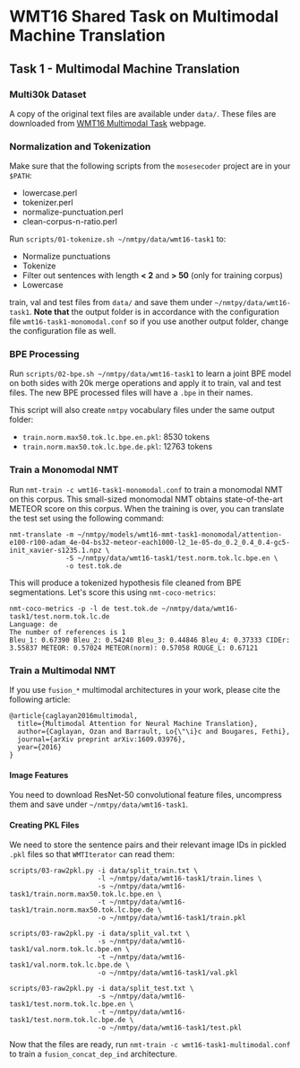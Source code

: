 # WMT16 Shared Task on Multimodal Machine Translation
## Task 1 - Multimodal Machine Translation

### Multi30k Dataset

A copy of the original text files are available under `data/`. These files are downloaded
from [WMT16 Multimodal Task](http://www.statmt.org/wmt16/multimodal-task.html) webpage.

### Normalization and Tokenization

Make sure that the following scripts from the `mosesecoder` project are in your `$PATH`:
  - lowercase.perl
  - tokenizer.perl
  - normalize-punctuation.perl
  - clean-corpus-n-ratio.perl

Run `scripts/01-tokenize.sh ~/nmtpy/data/wmt16-task1` to:

  - Normalize punctuations
  - Tokenize
  - Filter out sentences with length **&lt; 2** and **&gt; 50** (only for training corpus)
  - Lowercase

train, val and test files from `data/` and save them under `~/nmtpy/data/wmt16-task1`.
**Note that** the output folder is in accordance with the configuration file
`wmt16-task1-monomodal.conf` so if you use another output folder, change the configuration
file as well.

### BPE Processing

Run `scripts/02-bpe.sh ~/nmtpy/data/wmt16-task1` to learn a joint BPE model on both
sides with 20k merge operations and apply it to train, val and test files. The new BPE
processed files will have a `.bpe` in their names.

This script will also create `nmtpy` vocabulary files under the same output folder:
  - `train.norm.max50.tok.lc.bpe.en.pkl`: 8530 tokens 
  - `train.norm.max50.tok.lc.bpe.de.pkl`: 12763 tokens

### Train a Monomodal NMT

Run `nmt-train -c wmt16-task1-monomodal.conf` to train a monomodal NMT on this
corpus. This small-sized monomodal NMT obtains state-of-the-art METEOR score on this corpus.
When the training is over, you can translate the test set using the following command:

```
nmt-translate -m ~/nmtpy/models/wmt16-mmt-task1-monomodal/attention-e100-r100-adam_4e-04-bs32-meteor-each1000-l2_1e-05-do_0.2_0.4_0.4-gc5-init_xavier-s1235.1.npz \
              -S ~/nmtpy/data/wmt16-task1/test.norm.tok.lc.bpe.en \
              -o test.tok.de
```

This will produce a tokenized hypothesis file cleaned from BPE segmentations. Let's score this using `nmt-coco-metrics`:

```
nmt-coco-metrics -p -l de test.tok.de ~/nmtpy/data/wmt16-task1/test.norm.tok.lc.de
Language: de
The number of references is 1
Bleu_1: 0.67390 Bleu_2: 0.54240 Bleu_3: 0.44846 Bleu_4: 0.37333 CIDEr: 3.55837 METEOR: 0.57024 METEOR(norm): 0.57058 ROUGE_L: 0.67121
```

### Train a Multimodal NMT

If you use `fusion_*` multimodal architectures in your work, please cite the following
article:

```
@article{caglayan2016multimodal,
  title={Multimodal Attention for Neural Machine Translation},
  author={Caglayan, Ozan and Barrault, Lo{\"\i}c and Bougares, Fethi},
  journal={arXiv preprint arXiv:1609.03976},
  year={2016}
}
```

#### Image Features

You need to download ResNet-50 convolutional feature files, uncompress them and save
under `~/nmtpy/data/wmt16-task1`.

#### Creating PKL Files
We need to store the sentence pairs and their relevant image IDs in
pickled `.pkl` files so that `WMTIterator` can read them:

```
scripts/03-raw2pkl.py -i data/split_train.txt \
                      -l ~/nmtpy/data/wmt16-task1/train.lines \
                      -s ~/nmtpy/data/wmt16-task1/train.norm.max50.tok.lc.bpe.en \
                      -t ~/nmtpy/data/wmt16-task1/train.norm.max50.tok.lc.bpe.de \
                      -o ~/nmtpy/data/wmt16-task1/train.pkl

scripts/03-raw2pkl.py -i data/split_val.txt \
                      -s ~/nmtpy/data/wmt16-task1/val.norm.tok.lc.bpe.en \
                      -t ~/nmtpy/data/wmt16-task1/val.norm.tok.lc.bpe.de \
                      -o ~/nmtpy/data/wmt16-task1/val.pkl

scripts/03-raw2pkl.py -i data/split_test.txt \
                      -s ~/nmtpy/data/wmt16-task1/test.norm.tok.lc.bpe.en \
                      -t ~/nmtpy/data/wmt16-task1/test.norm.tok.lc.bpe.de \
                      -o ~/nmtpy/data/wmt16-task1/test.pkl
```

Now that the files are ready, run `nmt-train -c wmt16-task1-multimodal.conf` to train
a `fusion_concat_dep_ind` architecture.

